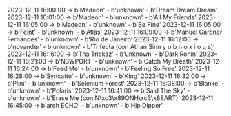 2023-12-11 16:00:00 -> b'Madeon' - b'unknown' - b'Dream Dream Dream'
2023-12-11 16:01:00 -> b'Madeon' - b'unknown' - b'All My Friends'
2023-12-11 16:05:00 -> b'Madeon' - b'unknown' - b'Be Fine'
2023-12-11 16:05:00 -> b'Feint' - b'unknown' - b'Atlas'
2023-12-11 16:09:00 -> b'Manuel Gardner Fernandes' - b'unknown' - b'Rio de Janeiro'
2023-12-11 16:12:00 -> b'novander' - b'unknown' - b'Trifecta (con Athan Sinn y o b n o x i o u s)'
2023-12-11 16:16:00 -> b'Tha Trickaz' - b'unknown' - b'Dark Ronin'
2023-12-11 16:21:00 -> b'N3WPORT' - b'unknown' - b'Catch My Breath'
2023-12-11 16:24:00 -> b'Feed Me' - b'unknown' - b'Feeling So Free'
2023-12-11 16:28:00 -> b'Syncatto' - b'unknown' - b'King'
2023-12-11 16:32:00 -> b'Plini' - b'unknown' - b'Selenium Forest'
2023-12-11 16:38:00 -> b'Blanke' - b'unknown' - b'Polaris'
2023-12-11 16:41:00 -> b'Said The Sky' - b'unknown' - b'Erase Me (con N\xc3\x89ONH\xc3\x88ART)'
2023-12-11 16:45:00 -> b'arch ECHO' - b'unknown' - b'Hip Dipper'
